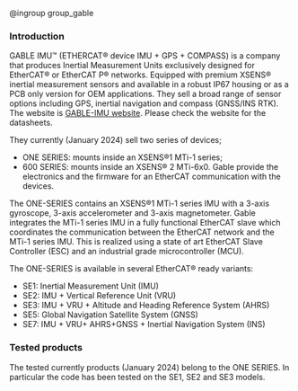 @ingroup group_gable

### Introduction
GABLE IMU™ (ETHERCAT® device IMU + GPS + COMPASS) is a company that produces Inertial Measurement Units exclusively designed for EtherCAT® or EtherCAT P® networks. Equipped with premium XSENS® inertial measurement sensors and available in a robust IP67 housing or as a PCB only version for OEM applications.
They sell a broad range of sensor options including GPS, inertial navigation and compass (GNSS/INS RTK).
The website is [GABLE-IMU website](https://gable-imu.nl/#Home). Please check the website for the datasheets.

They currently (January 2024) sell two series of devices;
- ONE SERIES: mounts inside an XSENS®1 MTi-1 series;
- 600 SERIES: mounts inside an XSENS® 2 MTi-6x0.
Gable provide the electronics and the firmware for an EtherCAT communication with the devices.

The ONE-SERIES contains an XSENS®1 MTi-1 series IMU with a 3-axis gyroscope, 3-axis accelerometer and 3-axis magnetometer. Gable integrates the MTi-1 series IMU in a fully functional EtherCAT slave which coordinates the communication between the EtherCAT network and the MTi-1 series IMU. This is realized using a state of art EtherCAT Slave Controller (ESC) and an industrial grade microcontroller (MCU).

The ONE-SERIES is available in several EtherCAT® ready variants:
- SE1: Inertial Measurement Unit (IMU)
- SE2: IMU + Vertical Reference Unit (VRU)
- SE3: IMU + VRU + Altitude and Heading Reference System (AHRS)
- SE5: Global Navigation Satellite System (GNSS)
- SE7: IMU + VRU+ AHRS+GNSS + Inertial Navigation System (INS)

### Tested products
The tested currently products (January 2024) belong to the ONE SERIES. In particular the code has been tested on the SE1, SE2 and SE3 models.
